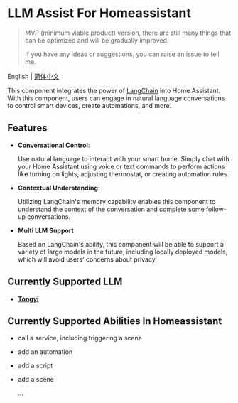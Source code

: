 # LLM Assist For Homeassistant
>MVP (minimum viable product) version, there are still many things that can be optimized and will be gradually improved.
>
>If you have any ideas or suggestions, you can raise an issue to tell me.

English | [简体中文](README_zh.md)

This component integrates the power of [LangChain](https://github.com/langchain-ai/langchain) into Home Assistant.
With this component, users can engage in natural language conversations to control smart devices, create automations, and more.

## Features
- **Conversational Control**: 

  Use natural language to interact with your smart home. Simply chat with your Home Assistant using voice or text commands to perform actions like turning on lights, adjusting thermostat, or creating automation rules.
- **Contextual Understanding**: 

  Utilizing LangChain's memory capability enables this component to understand the context of the conversation and complete some follow-up conversations.
- **Multi LLM Support**

  Based on LangChain's ability, this component will be able to support a variety of large models in the future, including locally deployed models, which will avoid users' concerns about privacy.

## Currently Supported LLM
- [**Tongyi**](https://tongyi.aliyun.com/)

## Currently Supported Abilities In Homeassistant
- call a service, including triggering a scene
- add an automation
- add a script
- add a scene

  ...